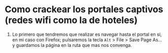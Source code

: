 # Como crackear los portales captivos (redes wifi como la de hoteles)

1. Lo primero que tendremos que realizar es navegar hasta el portal en sí, en mi caso con Firefox; pulsaremos la tecla `Alt` > File > Save Page As... y guardamos la página en la ruta que mas nos convenga.
